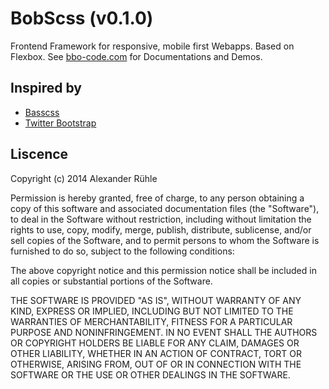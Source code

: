 # BobScss (v0.1.0)
Frontend Framework for responsive, mobile first Webapps. Based on Flexbox.
See [bbo-code.com](http://bbo-code.com/bobscss) for Documentations and Demos.

## Inspired by
- [Basscss](http://www.basscss.com/)
- [Twitter Bootstrap](http://getbootstrap.com/)

## Liscence
Copyright (c) 2014 Alexander Rühle

Permission is hereby granted, free of charge, to any person obtaining a copy
of this software and associated documentation files (the "Software"), to deal
in the Software without restriction, including without limitation the rights
to use, copy, modify, merge, publish, distribute, sublicense, and/or sell
copies of the Software, and to permit persons to whom the Software is
furnished to do so, subject to the following conditions:

The above copyright notice and this permission notice shall be included in
all copies or substantial portions of the Software.

THE SOFTWARE IS PROVIDED "AS IS", WITHOUT WARRANTY OF ANY KIND, EXPRESS OR
IMPLIED, INCLUDING BUT NOT LIMITED TO THE WARRANTIES OF MERCHANTABILITY,
FITNESS FOR A PARTICULAR PURPOSE AND NONINFRINGEMENT. IN NO EVENT SHALL THE
AUTHORS OR COPYRIGHT HOLDERS BE LIABLE FOR ANY CLAIM, DAMAGES OR OTHER
LIABILITY, WHETHER IN AN ACTION OF CONTRACT, TORT OR OTHERWISE, ARISING FROM,
OUT OF OR IN CONNECTION WITH THE SOFTWARE OR THE USE OR OTHER DEALINGS IN
THE SOFTWARE.
